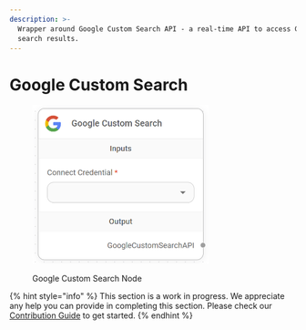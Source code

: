 ```yaml
---
description: >-
  Wrapper around Google Custom Search API - a real-time API to access Google
  search results.
---
```


# Google Custom Search

<figure><img src="../../../.gitbook/assets/image (3) (1) (1) (1) (1).png" alt="" width="310"><figcaption><p>Google Custom Search Node</p></figcaption></figure>

{% hint style="info" %}
This section is a work in progress. We appreciate any help you can provide in completing this section. Please check our [Contribution Guide](../../../contributing/) to get started.
{% endhint %}
